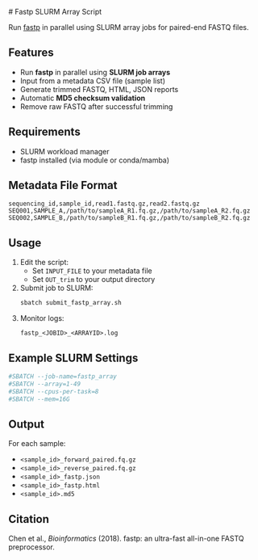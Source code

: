 \# Fastp SLURM Array Script

Run [fastp](https://github.com/OpenGene/fastp) in parallel using SLURM array jobs for paired-end FASTQ files.

## Features
- Run **fastp** in parallel using **SLURM job arrays**
- Input from a metadata CSV file (sample list)
- Generate trimmed FASTQ, HTML, JSON reports
- Automatic **MD5 checksum validation**
- Remove raw FASTQ after successful trimming

## Requirements
- SLURM workload manager
- fastp installed (via module or conda/mamba)

## Metadata File Format
```
sequencing_id,sample_id,read1.fastq.gz,read2.fastq.gz
SEQ001,SAMPLE_A,/path/to/sampleA_R1.fq.gz,/path/to/sampleA_R2.fq.gz
SEQ002,SAMPLE_B,/path/to/sampleB_R1.fq.gz,/path/to/sampleB_R2.fq.gz
```

## Usage
1. Edit the script:
   - Set `INPUT_FILE` to your metadata file
   - Set `OUT_trim` to your output directory
2. Submit job to SLURM:
   ```bash
   sbatch submit_fastp_array.sh
   ```
3. Monitor logs:
   ```
   fastp_<JOBID>_<ARRAYID>.log
   ```

## Example SLURM Settings
```bash
#SBATCH --job-name=fastp_array
#SBATCH --array=1-49
#SBATCH --cpus-per-task=8
#SBATCH --mem=16G
```

## Output
For each sample:
- `<sample_id>_forward_paired.fq.gz`
- `<sample_id>_reverse_paired.fq.gz`
- `<sample_id>_fastp.json`
- `<sample_id>_fastp.html`
- `<sample_id>.md5`

## Citation
Chen et al., *Bioinformatics* (2018). fastp: an ultra-fast all-in-one FASTQ preprocessor.